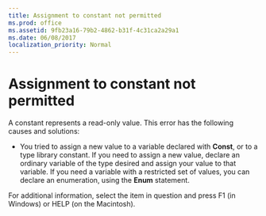 ```yaml
---
title: Assignment to constant not permitted
ms.prod: office
ms.assetid: 9fb23a16-79b2-4862-b31f-4c31ca2a29a1
ms.date: 06/08/2017
localization_priority: Normal
---
```



# Assignment to constant not permitted
A constant represents a read-only value. This error has the following causes and solutions:


- You tried to assign a new value to a variable declared with  **Const**, or to a type library constant. If you need to assign a new value, declare an ordinary variable of the type desired and assign your value to that variable. If you need a variable with a restricted set of values, you can declare an enumeration, using the **Enum** statement.
    

For additional information, select the item in question and press F1 (in Windows) or HELP (on the Macintosh).

